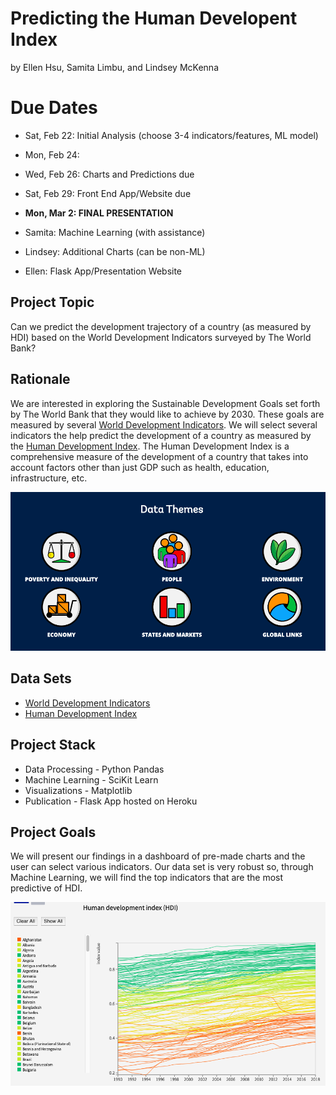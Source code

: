 # Predicting the Human Developent Index
by Ellen Hsu, Samita Limbu, and Lindsey McKenna


# Due Dates
- Sat, Feb 22: Initial Analysis (choose 3-4 indicators/features, ML model)
- Mon, Feb 24: 
- Wed, Feb 26: Charts and Predictions due
- Sat, Feb 29: Front End App/Website due
- **Mon, Mar 2: FINAL PRESENTATION**

- Samita: Machine Learning (with assistance)
- Lindsey: Additional Charts (can be non-ML)
- Ellen: Flask App/Presentation Website


## Project Topic
Can we predict the development trajectory of a country (as measured by HDI) based on the World Development Indicators surveyed by The World Bank?


## Rationale 
We are interested in exploring the Sustainable Development Goals set forth by The World Bank that they would like to achieve by 2030. These goals are measured by several [World Development Indicators](http://datatopics.worldbank.org/world-development-indicators/). We will select several indicators the help predict the development of a country as measured by the [Human Development Index](http://hdr.undp.org/en/data#). The Human Development Index is a comprehensive measure of the development of a country that takes into account factors other than just GDP such as health, education, infrastructure, etc. 

![**Chart Inspo**](resources/images/proposal-wdi.png)<br>


## Data Sets
- [World Development Indicators](http://datatopics.worldbank.org/world-development-indicators/)
- [Human Development Index](http://hdr.undp.org/en/data#)


## Project Stack
- Data Processing - Python Pandas
- Machine Learning - SciKit Learn
- Visualizations - Matplotlib
- Publication - Flask App hosted on Heroku


## Project Goals
We will present our findings in a dashboard of pre-made charts and the user can select various indicators. Our data set is very robust so, through Machine Learning, we will find the top indicators that are the most predictive of HDI. 

![**World Development Indicators**](resources/images/inspo-hdi.png)<br>
